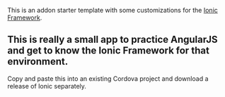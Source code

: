 This is an addon starter template with some customizations for the [Ionic Framework](http://ionicframework.com/).

## This is really a small app to practice AngularJS and get to know the Ionic Framework for that environment.

Copy and paste this into an existing Cordova project and download a release of Ionic separately.
